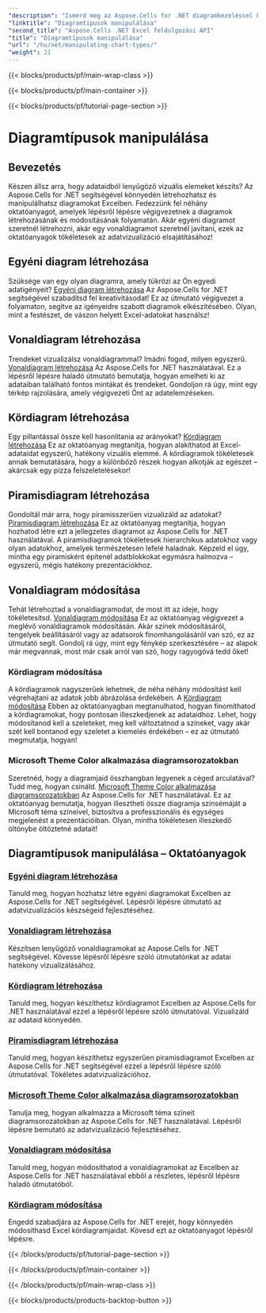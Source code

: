 ```yaml
---
"description": "Ismerd meg az Aspose.Cells for .NET diagramkezeléssel kapcsolatos alapvető oktatóanyagokat, beleértve az egyéni vonal- és kördiagramok létrehozását. Tanuld meg módosítani a diagramokat és alkalmazni a Microsoft témaszíneit."
"linktitle": "Diagramtípusok manipulálása"
"second_title": "Aspose.Cells .NET Excel feldolgozási API"
"title": "Diagramtípusok manipulálása"
"url": "/hu/net/manipulating-chart-types/"
"weight": 21
---
```


{{< blocks/products/pf/main-wrap-class >}}

{{< blocks/products/pf/main-container >}}

{{< blocks/products/pf/tutorial-page-section >}}

# Diagramtípusok manipulálása

## Bevezetés

Készen állsz arra, hogy adataidból lenyűgöző vizuális elemeket készíts? Az Aspose.Cells for .NET segítségével könnyedén létrehozhatsz és manipulálhatsz diagramokat Excelben. Fedezzünk fel néhány oktatóanyagot, amelyek lépésről lépésre végigvezetnek a diagramok létrehozásának és módosításának folyamatán. Akár egyéni diagramot szeretnél létrehozni, akár egy vonaldiagramot szeretnél javítani, ezek az oktatóanyagok tökéletesek az adatvizualizáció elsajátításához!

## Egyéni diagram létrehozása
Szüksége van egy olyan diagramra, amely tükrözi az Ön egyedi adatigényeit? [Egyéni diagram létrehozása](./create-custom-chart/) Az Aspose.Cells for .NET segítségével szabadítsd fel kreativitásodat! Ez az útmutató végigvezet a folyamaton, segítve az igényeidre szabott diagramok elkészítésében. Olyan, mint a festészet, de vászon helyett Excel-adatokat használsz!

## Vonaldiagram létrehozása
Trendeket vizualizálsz vonaldiagrammal? Imádni fogod, milyen egyszerű. [Vonaldiagram létrehozása](./create-line-chart/) Az Aspose.Cells for .NET használatával. Ez a lépésről lépésre haladó útmutató bemutatja, hogyan emelheti ki az adataiban található fontos mintákat és trendeket. Gondoljon rá úgy, mint egy térkép rajzolására, amely végigvezeti Önt az adatelemzéseken.

## Kördiagram létrehozása
Egy pillantással össze kell hasonlítania az arányokat? [Kördiagram létrehozása](./create-pie-chart/) Ez az oktatóanyag megtanítja, hogyan alakíthatod át Excel-adataidat egyszerű, hatékony vizuális elemmé. A kördiagramok tökéletesek annak bemutatására, hogy a különböző részek hogyan alkotják az egészet – akárcsak egy pizza felszeletelésekor!

## Piramisdiagram létrehozása
Gondoltál már arra, hogy piramisszerűen vizualizáld az adatokat? [Piramisdiagram létrehozása](./create-pyramid-chart/) Ez az oktatóanyag megtanítja, hogyan hozhatod létre ezt a jellegzetes diagramot az Aspose.Cells for .NET használatával. A piramisdiagramok tökéletesek hierarchikus adatokhoz vagy olyan adatokhoz, amelyek természetesen lefelé haladnak. Képzeld el úgy, mintha egy piramisként építenél adatblokkokat egymásra halmozva – egyszerű, mégis hatékony prezentációkhoz.

## Vonaldiagram módosítása
Tehát létrehoztad a vonaldiagramodat, de most itt az ideje, hogy tökéletesítsd. [Vonaldiagram módosítása](./modify-line-chart/) Ez az oktatóanyag végigvezet a meglévő vonaldiagramok módosításán. Akár színek módosításáról, tengelyek beállításáról vagy az adatsorok finomhangolásáról van szó, ez az útmutató segít. Gondolj rá úgy, mint egy fénykép szerkesztésére – az alapok már megvannak, most már csak arról van szó, hogy ragyogóvá tedd őket!

### Kördiagram módosítása
A kördiagramok nagyszerűek lehetnek, de néha néhány módosítást kell végrehajtani az adatok jobb ábrázolása érdekében. A [Kördiagram módosítása](./modify-pie-chart/) Ebben az oktatóanyagban megtanulhatod, hogyan finomíthatod a kördiagramokat, hogy pontosan illeszkedjenek az adataidhoz. Lehet, hogy módosítanod kell a szeleteket, meg kell változtatnod a színeket, vagy akár szét kell bontanod egy szeletet a kiemelés érdekében – ez az útmutató megmutatja, hogyan!

### Microsoft Theme Color alkalmazása diagramsorozatokban
Szeretnéd, hogy a diagramjaid összhangban legyenek a céged arculatával? Tudd meg, hogyan csináld. [Microsoft Theme Color alkalmazása diagramsorozatokban](./apply-microsoft-theme-color-in-chart-series/) Az Aspose.Cells for .NET használatával. Ez az oktatóanyag bemutatja, hogyan illesztheti össze diagramja színsémáját a Microsoft téma színeivel, biztosítva a professzionális és egységes megjelenést a prezentációiban. Olyan, mintha tökéletesen illeszkedő öltönybe öltöztetné adatait!

## Diagramtípusok manipulálása – Oktatóanyagok
### [Egyéni diagram létrehozása](./create-custom-chart/)
Tanuld meg, hogyan hozhatsz létre egyéni diagramokat Excelben az Aspose.Cells for .NET segítségével. Lépésről lépésre útmutató az adatvizualizációs készségeid fejlesztéséhez.
### [Vonaldiagram létrehozása](./create-line-chart/)
Készítsen lenyűgöző vonaldiagramokat az Aspose.Cells for .NET segítségével. Kövesse lépésről lépésre szóló útmutatónkat az adatai hatékony vizualizálásához.
### [Kördiagram létrehozása](./create-pie-chart/)
Tanuld meg, hogyan készíthetsz kördiagramot Excelben az Aspose.Cells for .NET használatával ezzel a lépésről lépésre szóló útmutatóval. Vizualizáld az adataid könnyedén.
### [Piramisdiagram létrehozása](./create-pyramid-chart/)
Tanuld meg, hogyan készíthetsz egyszerűen piramisdiagramot Excelben az Aspose.Cells for .NET segítségével ezzel a lépésről lépésre szóló útmutatóval. Tökéletes adatvizualizációhoz.
### [Microsoft Theme Color alkalmazása diagramsorozatokban](./apply-microsoft-theme-color-in-chart-series/)
Tanulja meg, hogyan alkalmazza a Microsoft téma színeit diagramsorozatokban az Aspose.Cells for .NET használatával. Lépésről lépésre bemutató az adatvizualizáció fejlesztéséhez.
### [Vonaldiagram módosítása](./modify-line-chart/)
Tanuld meg, hogyan módosíthatod a vonaldiagramokat az Excelben az Aspose.Cells for .NET használatával ebből a részletes, lépésről lépésre haladó útmutatóból.
### [Kördiagram módosítása](./modify-pie-chart/)
Engedd szabadjára az Aspose.Cells for .NET erejét, hogy könnyedén módosíthasd Excel kördiagramjaidat. Kövesd ezt az oktatóanyagot lépésről lépésre.

{{< /blocks/products/pf/tutorial-page-section >}}

{{< /blocks/products/pf/main-container >}}

{{< /blocks/products/pf/main-wrap-class >}}

{{< blocks/products/products-backtop-button >}}
